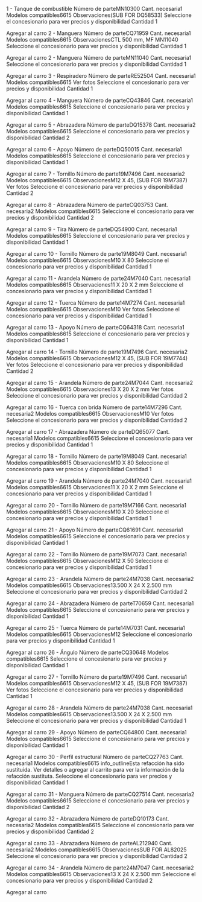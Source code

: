 1 -
Tanque de combustible
Número de parteMN10300
Cant. necesaria1
Modelos compatibles6615
Observaciones(SUB FOR DQ58533)
Seleccione el concesionario para ver precios y disponibilidad
Cantidad
1

Agregar al carro
2 -
Manguera
Número de parteCQ71959
Cant. necesaria1
Modelos compatibles6615
ObservacionesCTL 500 mm, MF MN11040
Seleccione el concesionario para ver precios y disponibilidad
Cantidad
1

Agregar al carro
2 -
Manguera
Número de parteMN11040
Cant. necesaria1
Seleccione el concesionario para ver precios y disponibilidad
Cantidad
1

Agregar al carro
3 -
Respiradero
Número de parteRE52504
Cant. necesaria1
Modelos compatibles6615
Ver fotos
Seleccione el concesionario para ver precios y disponibilidad
Cantidad
1

Agregar al carro
4 -
Manguera
Número de parteCQ43846
Cant. necesaria1
Modelos compatibles6615
Seleccione el concesionario para ver precios y disponibilidad
Cantidad
1

Agregar al carro
5 -
Abrazadera
Número de parteDQ15378
Cant. necesaria2
Modelos compatibles6615
Seleccione el concesionario para ver precios y disponibilidad
Cantidad
2

Agregar al carro
6 -
Apoyo
Número de parteDQ50015
Cant. necesaria1
Modelos compatibles6615
Seleccione el concesionario para ver precios y disponibilidad
Cantidad
1

Agregar al carro
7 -
Tornillo
Número de parte19M7496
Cant. necesaria2
Modelos compatibles6615
ObservacionesM12 X 45, (SUB FOR 19M7387)
Ver fotos
Seleccione el concesionario para ver precios y disponibilidad
Cantidad
2

Agregar al carro
8 -
Abrazadera
Número de parteCQ03753
Cant. necesaria2
Modelos compatibles6615
Seleccione el concesionario para ver precios y disponibilidad
Cantidad
2

Agregar al carro
9 -
Tira
Número de parteDQ54900
Cant. necesaria1
Modelos compatibles6615
Seleccione el concesionario para ver precios y disponibilidad
Cantidad
1

Agregar al carro
10 -
Tornillo
Número de parte19M8049
Cant. necesaria1
Modelos compatibles6615
ObservacionesM10 X 80
Seleccione el concesionario para ver precios y disponibilidad
Cantidad
1

Agregar al carro
11 -
Arandela
Número de parte24M7040
Cant. necesaria1
Modelos compatibles6615
Observaciones11 X 20 X 2 mm
Seleccione el concesionario para ver precios y disponibilidad
Cantidad
1

Agregar al carro
12 -
Tuerca
Número de parte14M7274
Cant. necesaria1
Modelos compatibles6615
ObservacionesM10
Ver fotos
Seleccione el concesionario para ver precios y disponibilidad
Cantidad
1

Agregar al carro
13 -
Apoyo
Número de parteCQ64318
Cant. necesaria1
Modelos compatibles6615
Seleccione el concesionario para ver precios y disponibilidad
Cantidad
1

Agregar al carro
14 -
Tornillo
Número de parte19M7496
Cant. necesaria2
Modelos compatibles6615
ObservacionesM12 X 45, (SUB FOR 19M7744)
Ver fotos
Seleccione el concesionario para ver precios y disponibilidad
Cantidad
2

Agregar al carro
15 -
Arandela
Número de parte24M7044
Cant. necesaria2
Modelos compatibles6615
Observaciones13 X 20 X 2 mm
Ver fotos
Seleccione el concesionario para ver precios y disponibilidad
Cantidad
2

Agregar al carro
16 -
Tuerca con brida
Número de parte14M7296
Cant. necesaria2
Modelos compatibles6615
ObservacionesM10
Ver fotos
Seleccione el concesionario para ver precios y disponibilidad
Cantidad
2

Agregar al carro
17 -
Abrazadera
Número de parteDQ65077
Cant. necesaria1
Modelos compatibles6615
Seleccione el concesionario para ver precios y disponibilidad
Cantidad
1

Agregar al carro
18 -
Tornillo
Número de parte19M8049
Cant. necesaria1
Modelos compatibles6615
ObservacionesM10 X 80
Seleccione el concesionario para ver precios y disponibilidad
Cantidad
1

Agregar al carro
19 -
Arandela
Número de parte24M7040
Cant. necesaria1
Modelos compatibles6615
Observaciones11 X 20 X 2 mm
Seleccione el concesionario para ver precios y disponibilidad
Cantidad
1

Agregar al carro
20 -
Tornillo
Número de parte19M7166
Cant. necesaria1
Modelos compatibles6615
ObservacionesM10 X 20
Seleccione el concesionario para ver precios y disponibilidad
Cantidad
1

Agregar al carro
21 -
Apoyo
Número de parteCQ61691
Cant. necesaria1
Modelos compatibles6615
Seleccione el concesionario para ver precios y disponibilidad
Cantidad
1

Agregar al carro
22 -
Tornillo
Número de parte19M7073
Cant. necesaria1
Modelos compatibles6615
ObservacionesM12 X 50
Seleccione el concesionario para ver precios y disponibilidad
Cantidad
1

Agregar al carro
23 -
Arandela
Número de parte24M7038
Cant. necesaria2
Modelos compatibles6615
Observaciones13.500 X 24 X 2.500 mm
Seleccione el concesionario para ver precios y disponibilidad
Cantidad
2

Agregar al carro
24 -
Abrazadera
Número de parteT70659
Cant. necesaria1
Modelos compatibles6615
Seleccione el concesionario para ver precios y disponibilidad
Cantidad
1

Agregar al carro
25 -
Tuerca
Número de parte14M7031
Cant. necesaria1
Modelos compatibles6615
ObservacionesM12
Seleccione el concesionario para ver precios y disponibilidad
Cantidad
1

Agregar al carro
26 -
Ángulo
Número de parteCQ30648
Modelos compatibles6615
Seleccione el concesionario para ver precios y disponibilidad
Cantidad
1

Agregar al carro
27 -
Tornillo
Número de parte19M7496
Cant. necesaria1
Modelos compatibles6615
ObservacionesM12 X 45, (SUB FOR 19M7387)
Ver fotos
Seleccione el concesionario para ver precios y disponibilidad
Cantidad
1

Agregar al carro
28 -
Arandela
Número de parte24M7038
Cant. necesaria1
Modelos compatibles6615
Observaciones13.500 X 24 X 2.500 mm
Seleccione el concesionario para ver precios y disponibilidad
Cantidad
1

Agregar al carro
29 -
Apoyo
Número de parteCQ64800
Cant. necesaria1
Modelos compatibles6615
Seleccione el concesionario para ver precios y disponibilidad
Cantidad
1

Agregar al carro
30 -
Perfil estructural
Número de parteCQ27763
Cant. necesaria1
Modelos compatibles6615
info_outlineEsta refacción ha sido sustituida. Ver detalles o agregar al carrito para ver la información de la refacción sustituta.
Seleccione el concesionario para ver precios y disponibilidad
Cantidad
1

Agregar al carro
31 -
Manguera
Número de parteCQ27514
Cant. necesaria2
Modelos compatibles6615
Seleccione el concesionario para ver precios y disponibilidad
Cantidad
2

Agregar al carro
32 -
Abrazadera
Número de parteDQ10173
Cant. necesaria2
Modelos compatibles6615
Seleccione el concesionario para ver precios y disponibilidad
Cantidad
2

Agregar al carro
33 -
Abrazadera
Número de parteAL212940
Cant. necesaria2
Modelos compatibles6615
ObservacionesSUB FOR AL82025
Seleccione el concesionario para ver precios y disponibilidad
Cantidad
2

Agregar al carro
34 -
Arandela
Número de parte24M7047
Cant. necesaria2
Modelos compatibles6615
Observaciones13 X 24 X 2.500 mm
Seleccione el concesionario para ver precios y disponibilidad
Cantidad
2

Agregar al carro